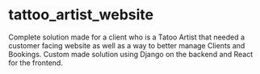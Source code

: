 # tattoo_artist_website
Complete solution made for a client who is a Tatoo Artist that needed a customer facing website as well as a way to better manage Clients and Bookings. Custom made solution using Django on the backend and React for the frontend.
